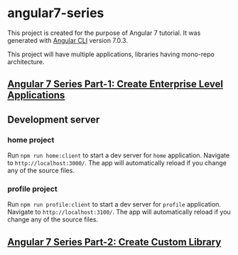 # angular7-series

This project is created for the purpose of Angular 7 tutorial. It was generated with [Angular CLI](https://github.com/angular/angular-cli) version 7.0.3.

This project will have multiple applications, libraries having mono-repo architecture.

## [Angular 7 Series Part-1: Create Enterprise Level Applications](https://medium.com/@mkhan004/angular-7-series-part-1-create-enterprise-level-application-36c84786fa27)

## Development server

### home project

Run `npm run home:client` to start a dev server for `home` application. Navigate to `http://localhost:3000/`. The app will automatically reload if you change any of the source files.

### profile project

Run `npm run profile:client` to start a dev server for `profile` application. Navigate to `http://localhost:3100/`. The app will automatically reload if you change any of the source files.

## [Angular 7 Series Part-2: Create Custom Library](https://medium.com/@mkhan004/angular-7-series-part-2-create-custom-library-8d7a0494b2cc?source=friends_link&sk=6b62a6829c7b7275ce3d5ff2b0ddd355)